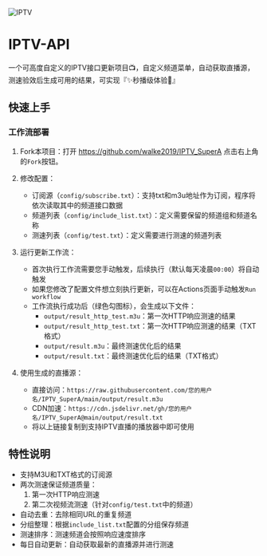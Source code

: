 ![IPTV](https://socialify.git.ci/walke2019/IPTV_SuperA/image?description=1&descriptionEditable=IPTV%20%E7%9B%B4%E6%92%AD%E6%BA%90&forks=1&language=1&name=1&owner=1&pattern=Circuit%20Board&stargazers=1&theme=Auto)

# IPTV-API

一个可高度自定义的IPTV接口更新项目📺，自定义频道菜单，自动获取直播源，测速验效后生成可用的结果，可实现『✨秒播级体验🚀』

## 快速上手
### 工作流部署
1. Fork本项目：打开 https://github.com/walke2019/IPTV_SuperA 点击右上角的`Fork`按钮。
2. 修改配置：
   - 订阅源（`config/subscribe.txt`）：支持txt和m3u地址作为订阅，程序将依次读取其中的频道接口数据
   - 频道列表（`config/include_list.txt`）：定义需要保留的频道组和频道名称
   - 测速列表（`config/test.txt`）：定义需要进行测速的频道列表

3. 运行更新工作流：
   - 首次执行工作流需要您手动触发，后续执行（默认每天凌晨`00:00`）将自动触发
   - 如果您修改了配置文件想立刻执行更新，可以在Actions页面手动触发`Run workflow`
   - 工作流执行成功后（绿色勾图标），会生成以下文件：
     - `output/result_http_test.m3u`：第一次HTTP响应测速的结果
     - `output/result_http_test.txt`：第一次HTTP响应测速的结果（TXT格式）
     - `output/result.m3u`：最终测速优化后的结果
     - `output/result.txt`：最终测速优化后的结果（TXT格式）

4. 使用生成的直播源：
   - 直接访问：`https://raw.githubusercontent.com/您的用户名/IPTV_SuperA/main/output/result.m3u`
   - CDN加速：`https://cdn.jsdelivr.net/gh/您的用户名/IPTV_SuperA@main/output/result.txt`
   - 将以上链接复制到支持IPTV直播的播放器中即可使用

## 特性说明
- 支持M3U和TXT格式的订阅源
- 两次测速保证频道质量：
  1. 第一次HTTP响应测速
  2. 第二次视频流测速（针对`config/test.txt`中的频道）
- 自动去重：去除相同URL的重复频道
- 分组整理：根据`include_list.txt`配置的分组保存频道
- 测速排序：测速频道会按照响应速度排序
- 每日自动更新：自动获取最新的直播源并进行测速
